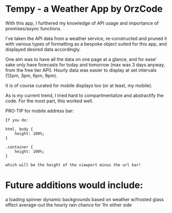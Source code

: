 # Tempy - a Weather App by OrzCode

With this app, I furthered my knowledge of API usage and importance of promises/async functions.

I've taken the API data from a weather service, re-constructed and pruned it with various types of formatting as a bespoke object suited for this app, and displayed desired data accordingly.

One aim was to have all the data on one page at a glance, and for ease' sake only have forecasts for today and tomorrow (max was 3 days anyway, from the free tier API). Hourly data was easier to display at set intervals (12pm, 3pm, 6pm, 9pm).

It is of course curated for mobile displays too (or at least, my mobile).

As is my current trend, I tried hard to compartmentalize and abstractify the code. For the most part, this worked well.

PRO-TIP for mobile address bar:
````````````````````````````
If you do:

html, body {
    height: 100%;
}

.container {
    height: 100%;
}

which will be the height of the viewport minus the url bar!
````````````````````````````
# Future additions would include:
a loading spinner
dynamic backgrounds based on weather w/frosted glass effect
average-out the hourly rain chance for 1hr either side
